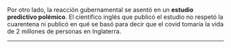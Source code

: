Por otro lado, la reacción gubernamental se asentó en un **estudio predictivo polémico**. El científico inglés que publicó el estudio no respetó la cuarentena ni publicó en qué se basó para decir que el covid tomaría la vida de 2 millones de personas en Inglaterra. 

----------------------------------------------------------------------

